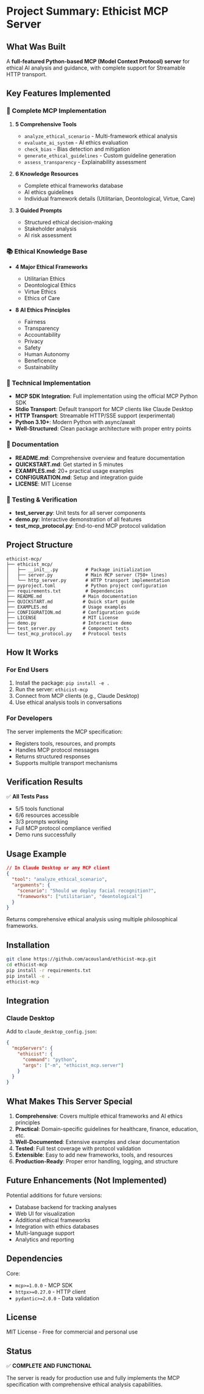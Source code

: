 # Project Summary: Ethicist MCP Server

## What Was Built

A **full-featured Python-based MCP (Model Context Protocol) server** for ethical AI analysis and guidance, with complete support for Streamable HTTP transport.

## Key Features Implemented

### 🎯 Complete MCP Implementation

1. **5 Comprehensive Tools**
   - `analyze_ethical_scenario` - Multi-framework ethical analysis
   - `evaluate_ai_system` - AI ethics evaluation
   - `check_bias` - Bias detection and mitigation
   - `generate_ethical_guidelines` - Custom guideline generation
   - `assess_transparency` - Explainability assessment

2. **6 Knowledge Resources**
   - Complete ethical frameworks database
   - AI ethics guidelines
   - Individual framework details (Utilitarian, Deontological, Virtue, Care)

3. **3 Guided Prompts**
   - Structured ethical decision-making
   - Stakeholder analysis
   - AI risk assessment

### 📚 Ethical Knowledge Base

- **4 Major Ethical Frameworks**
  - Utilitarian Ethics
  - Deontological Ethics
  - Virtue Ethics
  - Ethics of Care

- **8 AI Ethics Principles**
  - Fairness
  - Transparency
  - Accountability
  - Privacy
  - Safety
  - Human Autonomy
  - Beneficence
  - Sustainability

### 🔧 Technical Implementation

- **MCP SDK Integration**: Full implementation using the official MCP Python SDK
- **Stdio Transport**: Default transport for MCP clients like Claude Desktop
- **HTTP Transport**: Streamable HTTP/SSE support (experimental)
- **Python 3.10+**: Modern Python with async/await
- **Well-Structured**: Clean package architecture with proper entry points

### 📖 Documentation

- **README.md**: Comprehensive overview and feature documentation
- **QUICKSTART.md**: Get started in 5 minutes
- **EXAMPLES.md**: 20+ practical usage examples
- **CONFIGURATION.md**: Setup and integration guide
- **LICENSE**: MIT License

### 🧪 Testing & Verification

- **test_server.py**: Unit tests for all server components
- **demo.py**: Interactive demonstration of all features
- **test_mcp_protocol.py**: End-to-end MCP protocol validation

## Project Structure

```
ethicist-mcp/
├── ethicist_mcp/
│   ├── __init__.py          # Package initialization
│   ├── server.py            # Main MCP server (750+ lines)
│   └── http_server.py       # HTTP transport implementation
├── pyproject.toml           # Python project configuration
├── requirements.txt         # Dependencies
├── README.md               # Main documentation
├── QUICKSTART.md           # Quick start guide
├── EXAMPLES.md             # Usage examples
├── CONFIGURATION.md        # Configuration guide
├── LICENSE                 # MIT License
├── demo.py                 # Interactive demo
├── test_server.py          # Component tests
└── test_mcp_protocol.py    # Protocol tests
```

## How It Works

### For End Users

1. Install the package: `pip install -e .`
2. Run the server: `ethicist-mcp`
3. Connect from MCP clients (e.g., Claude Desktop)
4. Use ethical analysis tools in conversations

### For Developers

The server implements the MCP specification:
- Registers tools, resources, and prompts
- Handles MCP protocol messages
- Returns structured responses
- Supports multiple transport mechanisms

## Verification Results

✅ **All Tests Pass**
- 5/5 tools functional
- 6/6 resources accessible
- 3/3 prompts working
- Full MCP protocol compliance verified
- Demo runs successfully

## Usage Example

```json
// In Claude Desktop or any MCP client
{
  "tool": "analyze_ethical_scenario",
  "arguments": {
    "scenario": "Should we deploy facial recognition?",
    "frameworks": ["utilitarian", "deontological"]
  }
}
```

Returns comprehensive ethical analysis using multiple philosophical frameworks.

## Installation

```bash
git clone https://github.com/acousland/ethicist-mcp.git
cd ethicist-mcp
pip install -r requirements.txt
pip install -e .
ethicist-mcp
```

## Integration

### Claude Desktop

Add to `claude_desktop_config.json`:

```json
{
  "mcpServers": {
    "ethicist": {
      "command": "python",
      "args": ["-m", "ethicist_mcp.server"]
    }
  }
}
```

## What Makes This Server Special

1. **Comprehensive**: Covers multiple ethical frameworks and AI ethics principles
2. **Practical**: Domain-specific guidelines for healthcare, finance, education, etc.
3. **Well-Documented**: Extensive examples and clear documentation
4. **Tested**: Full test coverage with protocol validation
5. **Extensible**: Easy to add new frameworks, tools, and resources
6. **Production-Ready**: Proper error handling, logging, and structure

## Future Enhancements (Not Implemented)

Potential additions for future versions:
- Database backend for tracking analyses
- Web UI for visualization
- Additional ethical frameworks
- Integration with ethics databases
- Multi-language support
- Analytics and reporting

## Dependencies

Core:
- `mcp>=1.0.0` - MCP SDK
- `httpx>=0.27.0` - HTTP client
- `pydantic>=2.0.0` - Data validation

## License

MIT License - Free for commercial and personal use

## Status

✅ **COMPLETE AND FUNCTIONAL**

The server is ready for production use and fully implements the MCP specification with comprehensive ethical analysis capabilities.
